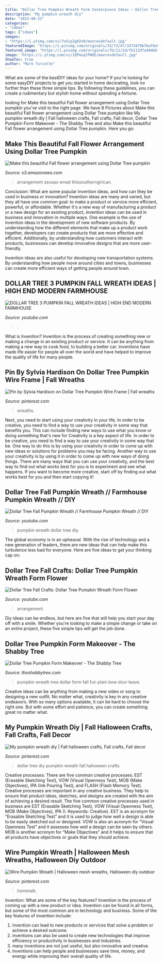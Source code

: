 ```yaml
---
title: "Dollar Tree Pumpkin Wreath Form Centerpiece Ideas ~ Dollar Tree Diy Pumpkin Wreath Fall Halloween Crafts"
description: "My pumpkin wreath diy"
date: "2023-09-23"
categories:
- "ideas"
tags: ["ideas"]
images:
- "https://i.ytimg.com/vi/7uGcpZgAIn0/maxresdefault.jpg"
featuredImage: "https://i.pinimg.com/originals/33/73/47/3373479bfbaf6e9039a488e20bda65f6.jpg"
featured_image: "https://i.pinimg.com/originals/fb/11/2d/fb112dfa494bb7cc0173d39fbce62999.jpg"
image: "https://i.ytimg.com/vi/IQPmuqlPWQE/maxresdefault.jpg"
ShowToc: true
author: "Mark Turcotte"
---
```



What are some of the bestDIY ideas for your home?
If you're looking for some easyDIY projects to get you started in home decorating, look no further than these three simple tips. By following these guidelines, you can create a rudimentary but stylish home without spending a fortune.

	

		
looking for Make this beautiful Fall flower arrangement using Dollar Tree pumpkin you've visit to the right page. We have 8 Pictures about Make this beautiful Fall flower arrangement using Dollar Tree pumpkin like My pumpkin wreath diy | Fall halloween crafts, Fall crafts, Fall decor, Dollar Tree Pumpkin Form Makeover - The Shabby Tree and also Make this beautiful Fall flower arrangement using Dollar Tree pumpkin. Here you go:
		
    
## Make This Beautiful Fall Flower Arrangement Using Dollar Tree Pumpkin

<img loading=lazy src="https://s3.amazonaws.com/zeusas/images/make-this-beautiful-fall-flower-arrangement-using-dollar-tree-pumpkin-wire-wreath-forms-atgjnfka1.jpg" onerror="this.onerror=null;this.src='https://tse1.mm.bing.net/th?id=OIP.byOs9sJqJq6XKsGa6XphYgHaLG&amp;pid=15.1';" alt="Make this beautiful Fall flower arrangement using Dollar Tree pumpkin">

_Source: s3.amazonaws.com_

>arrangement zeusas wreat thissoutherngirlcan. 

	

Conclusion: What are some popular invention ideas, and how can they be used in business or innovation?
Invention ideas are many and varied, but they all have one common goal: to make a product or service more efficient, powerful, or affordable. Whether it's a new way of manufacturing a product or a new design for an existing product, invention ideas can be used in business and innovation in multiple ways.
One example is the use of invention ideas in the development of new software products. By understanding how the different elements that make up a product work together, developers can create products that are more effective and efficient. Additionally, by understanding how customers interact with products, businesses can develop innovative designs that are more user-friendly.

Invention ideas are also useful for developing new transportation systems. By understanding how people move around cities and towns, businesses can create more efficient ways of getting people around town.

    
## DOLLAR TREE 3 PUMPKIN FALL WREATH IDEAS | HIGH END MODERN FARMHOUSE

<img loading=lazy src="https://i.ytimg.com/vi/7uGcpZgAIn0/maxresdefault.jpg" onerror="this.onerror=null;this.src='https://tse3.mm.bing.net/th?id=OIP.kOUGinx1wFbrOxzmw8IV0wHaEK&amp;pid=15.1';" alt="DOLLAR TREE 3 PUMPKIN FALL WREATH IDEAS | HIGH END MODERN FARMHOUSE">

_Source: youtube.com_

>. 

	

What is Invention?
Invention is the process of creating something new or making a change in an existing product or service. It can be anything from making a new way to cook food, to building a better car. Inventions have made life easier for people all over the world and have helped to improve the quality of life for many people.

    
## Pin By Sylvia Hardison On Dollar Tree Pumpkin Wire Frame | Fall Wreaths

<img loading=lazy src="https://i.pinimg.com/originals/33/73/47/3373479bfbaf6e9039a488e20bda65f6.jpg" onerror="this.onerror=null;this.src='https://tse3.mm.bing.net/th?id=OIP.JirPNwl8l1AYusFb0xR8cwHaFj&amp;pid=15.1';" alt="Pin by Sylvia Hardison on Dollar Tree Pumpkin Wire Frame | Fall wreaths">

_Source: pinterest.com_

>wreaths. 

	

Next, you need to start using your creativity in your life. In order to be creative, you need to find a way to use your creativity in some way that benefits you. This can include finding new ways to use what you know or doing something that's new for
Creativity is a key aspect of life. In order to be creative, you need to find a way to use your creativity in some way that be. One way to do this is by using your creativity in order to come up with new ideas or solutions for problems you may be facing. Another way to use your creativity is by using it in order to come up with new ways of doing things. There are many ways that you can use your creativity, and the best way to find out what works best for you is to experiment and see what happens. If you want to become more creative, start off by finding out what works best for you and then start copying it!

    
## Dollar Tree Fall Pumpkin Wreath // Farmhouse Pumpkin Wreath // DIY

<img loading=lazy src="https://i.ytimg.com/vi/OlnRTD65vQI/maxresdefault.jpg" onerror="this.onerror=null;this.src='https://tse1.mm.bing.net/th?id=OIP.DNecDZeHsJs2L0KXdCo0lwHaEK&amp;pid=15.1';" alt="Dollar Tree Fall Pumpkin Wreath // Farmhouse Pumpkin Wreath // DIY">

_Source: youtube.com_

>pumpkin wreath dollar tree diy. 

	

The global economy is in an upheaval. With the rise of technology and a new generation of leaders, there are new ideas that can help make this turbulence less bad for everyone. Here are five ideas to get your thinking cap on: 

    
## Dollar Tree Fall Crafts: Dollar Tree Pumpkin Wreath Form Flower

<img loading=lazy src="https://i.ytimg.com/vi/IQPmuqlPWQE/maxresdefault.jpg" onerror="this.onerror=null;this.src='https://tse4.mm.bing.net/th?id=OIP.NOx0rGJGldh-qCuSib6JoQHaEK&amp;pid=15.1';" alt="Dollar Tree Fall Crafts: Dollar Tree Pumpkin Wreath Form Flower">

_Source: youtube.com_

>arrangement. 

	

Diy ideas can be endless, but here are five that will help you start your day off with a smile. Whether you're looking to make a simple change or take on an entire project, these five simple tips will get the job done.

    
## Dollar Tree Pumpkin Form Makeover - The Shabby Tree

<img loading=lazy src="https://theshabbytree.com/wp-content/uploads/2020/09/118702134_312145376876246_939775304440843090_n-768x1024.jpg" onerror="this.onerror=null;this.src='https://tse3.mm.bing.net/th?id=OIP.g1vGgigm90173TaeOey7vAHaJ4&amp;pid=15.1';" alt="Dollar Tree Pumpkin Form Makeover - The Shabby Tree">

_Source: theshabbytree.com_

>pumpkin wreath tree dollar form fall fun plain bow door leave. 

	

Creative ideas can be anything from making a new video or song to designing a new outfit. No matter what, creativity is key in any creative endeavors. With so many options available, it can be hard to choose the right one. But with some effort and patience, you can create something great no matter what.

    
## My Pumpkin Wreath Diy | Fall Halloween Crafts, Fall Crafts, Fall Decor

<img loading=lazy src="https://i.pinimg.com/originals/fb/11/2d/fb112dfa494bb7cc0173d39fbce62999.jpg" onerror="this.onerror=null;this.src='https://tse4.mm.bing.net/th?id=OIP.rWbek1Zfhk6FEcm11qYLoAHaHa&amp;pid=15.1';" alt="My pumpkin wreath diy | Fall halloween crafts, Fall crafts, Fall decor">

_Source: pinterest.com_

>dollar tree diy pumpkin wreath fall halloween crafts. 

	

Creative processes: There are five common creative processes: EST (Erasable Sketching Test), VOW (Visual Openness Test), MOB (Make Objectives), IPA (Ink Pouring Test), and FLASH (Flash Memory Test).
Creative processes are important in any creative business. They help to ensure that product ideas, sketches, and designs are created with the aim of achieving a desired result. The five common creative processes used in business are EST (Erasable Sketching Test), VOW (Visual Openness Test), MOB (Make Objectives), IPA (I. Keywords: Creative).
 EST is an acronym for “Erasable Sketching Test” and it is used to judge how well a design is able to be easily sketched out or designed. VOW is also an acronym for “Visual Openness Test” and it assesses how well a design can be seen by others. MOB is another acronym for “Make Objectives” and it helps to ensure that all products have objectives or goals that they should achieve.

    
## Wire Pumpkin Wreath | Halloween Mesh Wreaths, Halloween Diy Outdoor

<img loading=lazy src="https://i.pinimg.com/736x/6a/fc/5e/6afc5e625f195a459bbad9af00aebcd2.jpg" onerror="this.onerror=null;this.src='https://tse2.mm.bing.net/th?id=OIP.mv4QdOGcXvxg-GOp-UHfIgHaFj&amp;pid=15.1';" alt="Wire Pumpkin Wreath | Halloween mesh wreaths, Halloween diy outdoor">

_Source: pinterest.com_

>hometalk. 

	

Invention: What are some of the key features?
Invention is the process of coming up with a new product or idea. Invention can be found in all forms, but some of the most common are in technology and business. Some of the key features of invention include:
1. invention can lead to new products or services that solve a problem or achieve a desired outcome.
2. inventions can also be used to create new technologies that improve efficiency or productivity in businesses and industries. 
3. many inventions are not just useful, but also innovative and creative. 
4. Inventions can help people and businesses save time, money, and energy while improving their overall quality of life.

